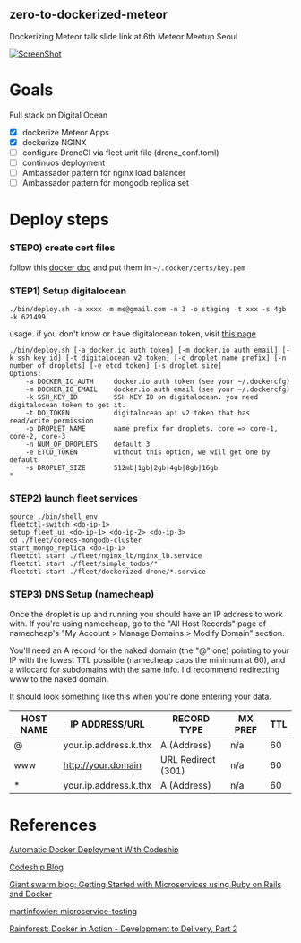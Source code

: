 zero-to-dockerized-meteor
--------------

Dockerizing Meteor talk slide link at 6th Meteor Meetup Seoul

[![ScreenShot](https://raw.githubusercontent.com/jaigouk/zero-to-dockerized-meteor-cluster/master/docs/screenshot.png)](http://www.slideshare.net/jaigouk/dockerizing-meteor-6th-meteor-meetup-seoul)

# Goals

Full stack on Digital Ocean

- [x] dockerize Meteor Apps
- [x] dockerize NGINX
- [ ] configure DroneCI via fleet unit file (drone_conf.toml)
- [ ] continuos deployment
- [ ] Ambassador pattern for nginx load balancer
- [ ] Ambassador pattern for mongodb replica set

# Deploy steps

### STEP0) create cert files

follow this [docker doc](https://docs.docker.com/articles/https/) and put them in `~/.docker/certs/key.pem`

### STEP1) Setup digitalocean
```
./bin/deploy.sh -a xxxx -m me@gmail.com -n 3 -o staging -t xxx -s 4gb -k 621499

```

usage. if you don't know or have digitalocean token, visit [this page](https://www.digitalocean.com/community/tutorials/how-to-use-the-digitalocean-api-v2#how-to-generate-a-personal-access-token)

```
./bin/deploy.sh [-a docker.io auth token] [-m docker.io auth email] [-k ssh key id] [-t digitalocean v2 token] [-o droplet name prefix] [-n number of droplets] [-e etcd token] [-s droplet size]
Options:
    -a DOCKER_IO_AUTH     docker.io auth token (see your ~/.dockercfg)
    -m DOCKER_IO_EMAIL    docker.io auth email (see your ~/.dockercfg)
    -k SSH_KEY_ID         SSH KEY ID on digitalocean. you need digitalocean token to get it.
    -t DO_TOKEN           digitalocean api v2 token that has read/write permission
    -o DROPLET_NAME       name prefix for droplets. core => core-1, core-2, core-3
    -n NUM_OF_DROPLETS    default 3
    -e ETCD_TOKEN         without this option, we will get one by default
    -s DROPLET_SIZE       512mb|1gb|2gb|4gb|8gb|16gb
"
```

### STEP2) launch fleet services

```
source ./bin/shell_env
fleetctl-switch <do-ip-1>
setup_fleet_ui <do-ip-1> <do-ip-2> <do-ip-3>
cd ./fleet/coreos-mongodb-cluster
start_mongo_replica <do-ip-1>
fleetctl start ./fleet/nginx_lb/nginx_lb.service
fleetctl start ./fleet/simple_todos/*
fleetctl start ./fleet/dockerized-drone/*.service
```

### STEP3) DNS Setup (namecheap)

Once the droplet is up and running you should have an IP address to work with. If you're using namecheap, go to the "All Host Records" page of namecheap's "My Account > Manage Domains > Modify Domain" section.

You'll need an A record for the naked domain (the "@" one) pointing to your IP with the lowest TTL possible (namecheap caps the minimum at 60), and a wildcard for subdomains with the same info. I'd recommend redirecting www to the naked domain.

It should look something like this when you're done entering your data.

| HOST NAME | IP ADDRESS/URL | RECORD TYPE | MX PREF | TTL |
| --- | --- | --- | --- | --- |
| @ | your.ip.address.k.thx | A (Address) | n/a | 60 |
| www | http://your.domain | URL Redirect (301) | n/a | 60 |
| * | your.ip.address.k.thx | A (Address) | n/a | 60 |


# References

[Automatic Docker Deployment With Codeship](https://xivilization.net/~marek/blog/2014/10/11/automatic-docker-deployment-with-codeship/)

[Codeship Blog](http://blog.codeship.com/?s=docker)

[Giant swarm blog: Getting Started with Microservices using Ruby on Rails and Docker](http://blog.giantswarm.io/getting-started-with-microservices-using-ruby-on-rails-and-docker)

[martinfowler: microservice-testing](http://martinfowler.com/articles/microservice-testing/)

[Rainforest: Docker in Action - Development to Delivery, Part 2](https://blog.rainforestqa.com/2014-12-08-docker-in-action-from-deployment-to-delivery-part-2-continuous-integration/)